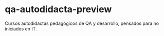 # qa-autodidacta-preview
Cursos autodidactas pedagógicos de QA y desarrollo, pensados para no iniciados en IT.
